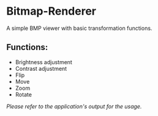 # Bitmap-Renderer
A simple BMP viewer with basic transformation functions.

## Functions:
* Brightness adjustment
* Contrast adjustment
* Flip
* Move
* Zoom
* Rotate

*Please refer to the application's output for the usage.*
